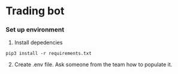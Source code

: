 # Trading bot

### Set up environment

1. Install depedencies

```
pip3 install -r requirements.txt
```

2. Create .env file. Ask someone from the team how to populate it.
